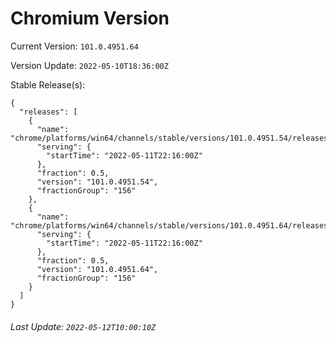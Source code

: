 # Chromium Version

Current Version: `101.0.4951.64`

Version Update: `2022-05-10T18:36:00Z`

Stable Release(s):
```
{
  "releases": [
    {
      "name": "chrome/platforms/win64/channels/stable/versions/101.0.4951.54/releases/1652307360",
      "serving": {
        "startTime": "2022-05-11T22:16:00Z"
      },
      "fraction": 0.5,
      "version": "101.0.4951.54",
      "fractionGroup": "156"
    },
    {
      "name": "chrome/platforms/win64/channels/stable/versions/101.0.4951.64/releases/1652307360",
      "serving": {
        "startTime": "2022-05-11T22:16:00Z"
      },
      "fraction": 0.5,
      "version": "101.0.4951.64",
      "fractionGroup": "156"
    }
  ]
}
```

###### Last Update: `2022-05-12T10:00:10Z`
